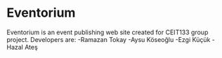 # Eventorium
Eventorium is an event publishing web site created for CEIT133 group project. 
Developers are:
  -Ramazan Tokay
  -Aysu Köseoğlu
  -Ezgi Küçük
  -Hazal Ateş
